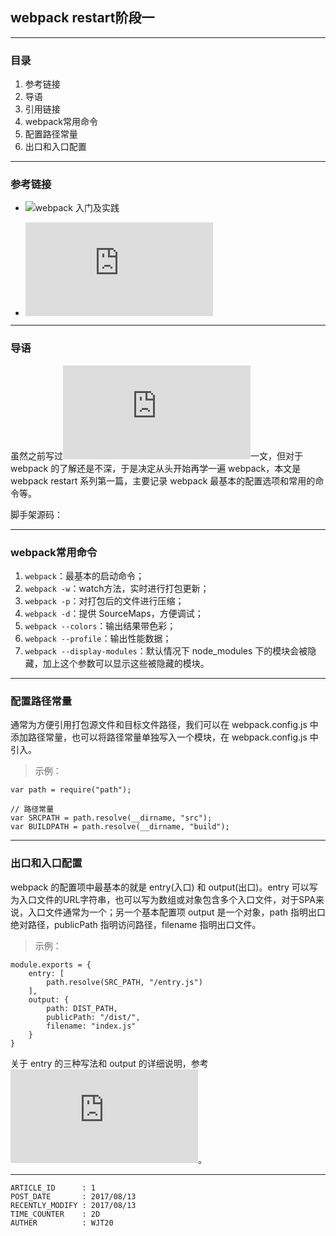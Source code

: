 
## webpack restart阶段一 ##

---

### 目录 ###

1. 参考链接
2. 导语
3. 引用链接
4. webpack常用命令
5. 配置路径常量
6. 出口和入口配置

---

### 参考链接 ###

- ![webpack 入门及实践](https://www.w3ctech.com//topic/1557)

- ![webpack常规配置总结](https://github.com/WeiJietao/LogBase/blob/master/webpack%E5%B8%B8%E8%A7%84%E9%85%8D%E7%BD%AE%E6%80%BB%E7%BB%93.md)

---

### 导语 ###

虽然之前写过![webpack常规配置总结](https://github.com/WeiJietao/LogBase/blob/master/webpack%E5%B8%B8%E8%A7%84%E9%85%8D%E7%BD%AE%E6%80%BB%E7%BB%93.md)一文，但对于 webpack 的了解还是不深，于是决定从头开始再学一遍 webpack，本文是 webpack restart 系列第一篇，主要记录 webpack 最基本的配置选项和常用的命令等。

脚手架源码：

---

### webpack常用命令 ###

1. `webpack`：最基本的启动命令；
2. `webpack -w`：watch方法，实时进行打包更新；
3. `webpack -p`：对打包后的文件进行压缩；
4. `webpack -d`：提供 SourceMaps，方便调试；
5. `webpack --colors`：输出结果带色彩；
6. `webpack --profile`：输出性能数据；
7. `webpack --display-modules`：默认情况下 node_modules 下的模块会被隐藏，加上这个参数可以显示这些被隐藏的模块。

---

### 配置路径常量 ###

通常为方便引用打包源文件和目标文件路径，我们可以在 webpack.config.js 中添加路径常量，也可以将路径常量单独写入一个模块，在 webpack.config.js 中引入。

> 示例：

```
var path = require("path");

// 路径常量
var SRCPATH = path.resolve(__dirname, "src");
var BUILDPATH = path.resolve(__dirname, "build");
```

---

### 出口和入口配置 ###

webpack 的配置项中最基本的就是 entry(入口) 和 output(出口)。entry 可以写为入口文件的URL字符串，也可以写为数组或对象包含多个入口文件，对于SPA来说，入口文件通常为一个；另一个基本配置项 output 是一个对象，path 指明出口绝对路径，publicPath 指明访问路径，filename 指明出口文件。

> 示例：

```
module.exports = {
    entry: [
        path.resolve(SRC_PATH, "/entry.js")
    ],
    output: {
        path: DIST_PATH,
        publicPath: "/dist/",
        filename: "index.js"
    }
}
```

关于 entry 的三种写法和 output 的详细说明，参考![webpack常规配置总结](https://github.com/WeiJietao/LogBase/blob/master/webpack%E5%B8%B8%E8%A7%84%E9%85%8D%E7%BD%AE%E6%80%BB%E7%BB%93.md)。

---

```
ARTICLE_ID      : 1 
POST_DATE       : 2017/08/13
RECENTLY_MODIFY : 2017/08/13
TIME_COUNTER    : 2D
AUTHER          : WJT20
```